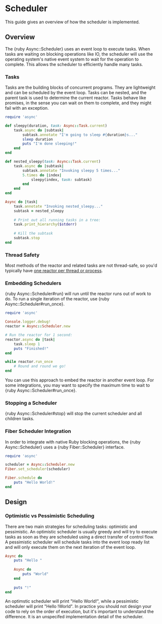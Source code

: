 # Scheduler

This guide gives an overview of how the scheduler is implemented.

## Overview

The {ruby Async::Scheduler} uses an event loop to execute tasks. When tasks are waiting on blocking operations like IO, the scheduler will use the operating system's native event system to wait for the operation to complete. This allows the scheduler to efficiently handle many tasks.

### Tasks

Tasks are the building blocks of concurrent programs. They are lightweight and can be scheduled by the event loop. Tasks can be nested, and the parent task is used to determine the current reactor. Tasks behave like promises, in the sense you can wait on them to complete, and they might fail with an exception.

~~~ ruby
require 'async'

def sleepy(duration, task: Async::Task.current)
	task.async do |subtask|
		subtask.annotate "I'm going to sleep #{duration}s..."
		sleep duration
		puts "I'm done sleeping!"
	end
end

def nested_sleepy(task: Async::Task.current)
	task.async do |subtask|
		subtask.annotate "Invoking sleepy 5 times..."
		5.times do |index|
			sleepy(index, task: subtask)
		end
	end
end

Async do |task|
	task.annotate "Invoking nested_sleepy..."
	subtask = nested_sleepy
	
	# Print out all running tasks in a tree:
	task.print_hierarchy($stderr)
	
	# Kill the subtask
	subtask.stop
end
~~~

### Thread Safety

Most methods of the reactor and related tasks are not thread-safe, so you'd typically have [one reactor per thread or process](https://github.com/socketry/async-container).

### Embedding Schedulers

{ruby Async::Scheduler#run} will run until the reactor runs out of work to do. To run a single iteration of the reactor, use {ruby Async::Scheduler#run_once}.

~~~ ruby
require 'async'

Console.logger.debug!
reactor = Async::Scheduler.new

# Run the reactor for 1 second:
reactor.async do |task|
	task.sleep 1
	puts "Finished!"
end

while reactor.run_once
	# Round and round we go!
end
~~~

You can use this approach to embed the reactor in another event loop. For some integrations, you may want to specify the maximum time to wait to {ruby Async::Scheduler#run_once}.

### Stopping a Scheduler

{ruby Async::Scheduler#stop} will stop the current scheduler and all children tasks.

### Fiber Scheduler Integration

In order to integrate with native Ruby blocking operations, the {ruby Async::Scheduler} uses a {ruby Fiber::Scheduler} interface.

```ruby
require 'async'

scheduler = Async::Scheduler.new
Fiber.set_scheduler(scheduler)

Fiber.schedule do
	puts "Hello World!"
end
```

## Design

### Optimistic vs Pessimistic Scheduling

There are two main strategies for scheduling tasks: optimistic and pessimistic. An optimistic scheduler is usually greedy and will try to execute tasks as soon as they are scheduled using a direct transfer of control flow. A pessimistic scheduler will schedule tasks into the event loop ready list and will only execute them on the next iteration of the event loop.

```ruby
Async do
	puts "Hello "
	
	Async do
		puts "World"
	end
	
	puts "!"
end
```

An optimstic scheduler will print "Hello World!", while a pessimistic scheduler will print "Hello !World". In practice you should not design your code to rely on the order of execution, but it's important to understand the difference. It is an unspecifed implementation detail of the scheduler.
